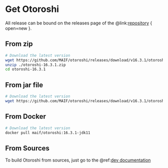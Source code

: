 # Get Otoroshi

All release can be bound on the releases page of the @link:[repository](https://github.com/MAIF/otoroshi/releases) { open=new }.

## From zip

```sh
# Download the latest version
wget https://github.com/MAIF/otoroshi/releases/download/v16.3.1/otoroshi-16.3.1.zip
unzip ./otoroshi-16.3.1.zip
cd otoroshi-16.3.1
```

## From jar file

```sh
# Download the latest version
wget https://github.com/MAIF/otoroshi/releases/download/v16.3.1/otoroshi.jar
```

## From Docker

```sh
# Download the latest version
docker pull maif/otoroshi:16.3.1-jdk11
```

## From Sources

To build Otoroshi from sources, just go to the @ref:[dev documentation](../dev.md)
